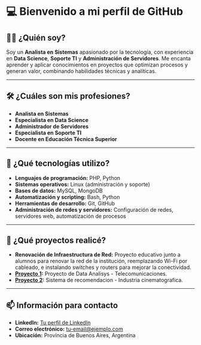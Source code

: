 # 💻 Bienvenido a mi perfil de GitHub

## 🧑‍💼 ¿Quién soy?
Soy un **Analista en Sistemas** apasionado por la tecnología, con experiencia en **Data Science**, **Soporte TI** y **Administración de Servidores**. Me encanta aprender y aplicar conocimientos en proyectos que optimizan procesos y generan valor, combinando habilidades técnicas y analíticas.

---

## 🛠️ ¿Cuáles son mis profesiones?
- **Analista en Sistemas**  
- **Especialista en Data Science**  
- **Administrador de Servidores**  
- **Especialista en Soporte TI**  
- **Docente en Educación Técnica Superior**  

---

## 🧰 ¿Qué tecnologías utilizo?
- **Lenguajes de programación:** PHP, Python  
- **Sistemas operativos:** Linux (administración y soporte)  
- **Bases de datos:** MySQL, MongoDB  
- **Automatización y scripting:** Bash, Python  
- **Herramientas de desarrollo:** Git, GitHub  
- **Administración de redes y servidores:** Configuración de redes, servidores web, automatización de procesos

---

## 🚀 ¿Qué proyectos realicé?
- **Renovación de Infraestructura de Red:** Proyecto educativo junto a alumnos para renovar la red de la institución, reemplazando Wi-Fi por cableado, e instalando switches y routers para mejorar la conectividad.
- **[Proyecto 1](https://github.com/lucho28/Telcom_DataAnalyst):** Proyecto de Data Analisys - Telecomunicaciones.
- **[Proyecto 2]((https://github.com/lucho28/sistemreco_api)):** Sistema de recomendacion - Industria cinematografica.

---

## 📫 Información para contacto
- **LinkedIn:** [Tu perfil de LinkedIn](https://www.linkedin.com/in/tu-perfil)  
- **Correo electrónico:** tu-email@ejemplo.com  
- **Ubicación:** Provincia de Buenos Aires, Argentina  
